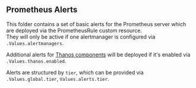 Prometheus Alerts
-----------------

This folder contains a set of basic alerts for the Prometheus server which are deployed via the PrometheusRule custom resource.  
They will only be active if one alertmanager is configured via `.Values.alertmanagers`.  

Additional alerts for [Thanos components](./../thanos/README.md) will be deployed if it's enabled via `.Values.thanos.enabled`.

Alerts are structured by `tier`, which can be provided via `.Values.global.tier`, `Values.alerts.tier`.
